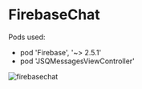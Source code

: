 # FirebaseChat

Pods used: 
* pod 'Firebase', '~> 2.5.1'
* pod 'JSQMessagesViewController' 


![firebasechat](https://cloud.githubusercontent.com/assets/21044119/18218275/95546ac8-712f-11e6-9a59-44845372d4f8.gif)

